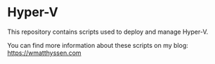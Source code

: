 # Hyper-V

This repository contains scripts used to deploy and manage Hyper-V.

You can find more information about these scripts on my blog: https://wmatthyssen.com
